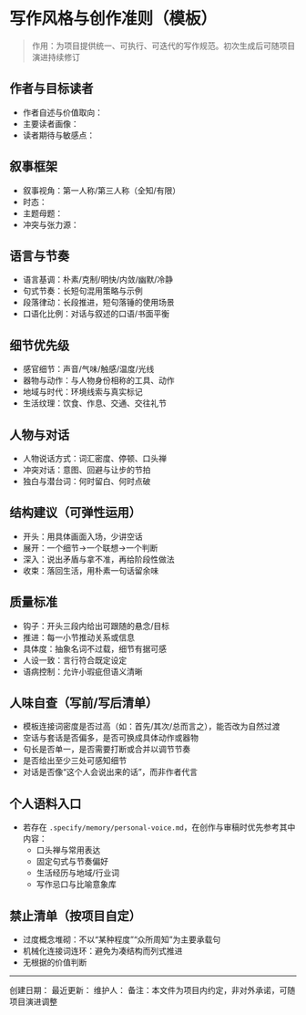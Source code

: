 # 写作风格与创作准则（模板）

> 作用：为项目提供统一、可执行、可迭代的写作规范。初次生成后可随项目演进持续修订

## 作者与目标读者
- 作者自述与价值取向：
- 主要读者画像：
- 读者期待与敏感点：

## 叙事框架
- 叙事视角：第一人称/第三人称（全知/有限）
- 时态：
- 主题母题：
- 冲突与张力源：

## 语言与节奏
- 语言基调：朴素/克制/明快/内敛/幽默/冷静
- 句式节奏：长短句混用策略与示例
- 段落律动：长段推进，短句落锤的使用场景
- 口语化比例：对话与叙述的口语/书面平衡

## 细节优先级
- 感官细节：声音/气味/触感/温度/光线
- 器物与动作：与人物身份相称的工具、动作
- 地域与时代：环境线索与真实标记
- 生活纹理：饮食、作息、交通、交往礼节

## 人物与对话
- 人物说话方式：词汇密度、停顿、口头禅
- 冲突对话：意图、回避与让步的节拍
- 独白与潜台词：何时留白、何时点破

## 结构建议（可弹性运用）
- 开头：用具体画面入场，少讲空话
- 展开：一个细节→一个联想→一个判断
- 深入：说出矛盾与拿不准，再给阶段性做法
- 收束：落回生活，用朴素一句话留余味

## 质量标准
- 钩子：开头三段内给出可跟随的悬念/目标
- 推进：每一小节推动关系或信息
- 具体度：抽象名词不过载，细节有据可感
- 人设一致：言行符合既定设定
- 语病控制：允许小瑕疵但语义清晰

## 人味自查（写前/写后清单）
- 模板连接词密度是否过高（如：首先/其次/总而言之），能否改为自然过渡
- 空话与套话是否偏多，是否可换成具体动作或器物
- 句长是否单一，是否需要打断或合并以调节节奏
- 是否给出至少三处可感知细节
- 对话是否像“这个人会说出来的话”，而非作者代言

## 个人语料入口
- 若存在 `.specify/memory/personal-voice.md`，在创作与审稿时优先参考其中内容：
  - 口头禅与常用表达
  - 固定句式与节奏偏好
  - 生活经历与地域/行业词
  - 写作忌口与比喻意象库

## 禁止清单（按项目自定）
- 过度概念堆砌：不以“某种程度”“众所周知”为主要承载句
- 机械化连接词连环：避免为凑结构而列式推进
- 无根据的价值判断

---
创建日期：
最近更新：
维护人：
备注：本文件为项目内约定，非对外承诺，可随项目演进调整

